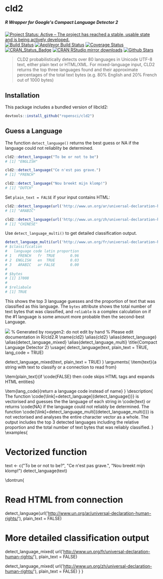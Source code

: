 # cld2

##### *R Wrapper for Google's Compact Language Detector 2*

[![Project Status: Active – The project has reached a stable, usable state and is being actively developed.](http://www.repostatus.org/badges/latest/active.svg)](http://www.repostatus.org/#active)
[![Build Status](https://travis-ci.org/ropensci/cld2.svg?branch=master)](https://travis-ci.org/ropensci/cld2)
[![AppVeyor Build Status](https://ci.appveyor.com/api/projects/status/github/ropensci/cld2?branch=master&svg=true)](https://ci.appveyor.com/project/jeroen/cld2)
[![Coverage Status](https://codecov.io/github/ropensci/cld2/coverage.svg?branch=master)](https://codecov.io/github/ropensci/cld2?branch=master)
[![CRAN_Status_Badge](http://www.r-pkg.org/badges/version/cld2)](https://cran.r-project.org/package=cld2)
[![CRAN RStudio mirror downloads](http://cranlogs.r-pkg.org/badges/cld2)](https://cran.r-project.org/package=cld2)
[![Github Stars](https://img.shields.io/github/stars/ropensci/cld2.svg?style=social&label=Github)](https://github.com/ropensci/cld2)

> CLD2 probabilistically detects over 80 languages in Unicode UTF-8 text, either 
  plain text or HTML/XML. For mixed-language input, CLD2 returns the top three languages found
  and their approximate percentages of the total text bytes (e.g. 80% English and 20% French 
  out of 1000 bytes)

## Installation

This package includes a bundled version of libcld2:

```r
devtools::install_github("ropensci/cld2")
```

## Guess a Language

The function `detect_language()` returns the best guess or NA if the language could not reliablity be determined. 

```r
cld2::detect_language("To be or not to be")
# [1] "ENGLISH"

cld2::detect_language("Ce n'est pas grave.")
# [1] "FRENCH"

cld2::detect_language("Nou breekt mijn klomp!")
# [1] "DUTCH"
```

Set `plain_text = FALSE` if your input contains HTML:

```r
cld2::detect_language(url('http://www.un.org/ar/universal-declaration-human-rights/'), plain_text = FALSE)
# [1] "ARABIC"

cld2::detect_language(url('http://www.un.org/zh/universal-declaration-human-rights/'), plain_text = FALSE)
# [1] "CHINESE"
```

Use `detect_language_multi()` to get detailed classification output.

```r
detect_language_multi(url('http://www.un.org/fr/universal-declaration-human-rights/'), plain_text = FALSE)
# $classification
#   language code latin proportion
# 1   FRENCH   fr  TRUE       0.96
# 2  ENGLISH   en  TRUE       0.03
# 3   ARABIC   ar FALSE       0.00
# 
# $bytes
# [1] 17008
# 
# $reliabale
# [1] TRUE
```
This shows the top 3 language guesses and the proportion of text that was classified as this language.
The `bytes` attribute shows the total number of text bytes that was classified, and `reliable` is a 
complex calculation on if the #1 language is some amount more probable then the second-best Language.
 
[![](http://ropensci.org/public_images/github_footer.png)](http://ropensci.org)
% Generated by roxygen2: do not edit by hand
% Please edit documentation in R/cld2.R
\name{cld2}
\alias{cld2}
\alias{detect_language}
\alias{detect_language_mixed}
\alias{detect_language_multi}
\title{Compact Language Detector 2}
\usage{
detect_language(text, plain_text = TRUE, lang_code = TRUE)

detect_language_mixed(text, plain_text = TRUE)
}
\arguments{
\item{text}{a string with text to classify or a connection to read from}

\item{plain_text}{if \code{FALSE} then code skips HTML tags and expands HTML entities}

\item{lang_code}{return a language code instead of name}
}
\description{
The function \code{\link[=detect_language]{detect_language()}} is vectorised and guesses the the language of each string
in \code{text} or returns \code{NA} if the language could not reliably be determined. The function
\code{\link[=detect_language_multi]{detect_language_multi()}} is not vectorised and analyses the entire character vector as a
whole. The output includes the top 3 detected languages including the relative proportion
and the total number of text bytes that was reliably classified.
}
\examples{
# Vectorized function
text <- c("To be or not to be?", "Ce n'est pas grave.", "Nou breekt mijn klomp!")
detect_language(text)

\dontrun{
# Read HTML from connection
detect_language(url('http://www.un.org/ar/universal-declaration-human-rights/'), plain_text = FALSE)

# More detailed classification output
detect_language_mixed(
  url('http://www.un.org/fr/universal-declaration-human-rights/'), plain_text = FALSE)

detect_language_mixed(
  url('http://www.un.org/zh/universal-declaration-human-rights/'), plain_text = FALSE)
}
}

